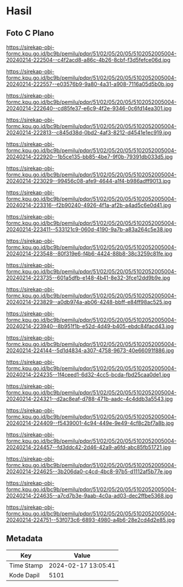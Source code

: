 # Hasil

## Foto C Plano

https://sirekap-obj-formc.kpu.go.id/bc9b/pemilu/pdpr/51/02/05/20/05/5102052005004-20240214-222504--c4f2acd8-a86c-4b26-8cbf-f3d5fefce06d.jpg

https://sirekap-obj-formc.kpu.go.id/bc9b/pemilu/pdpr/51/02/05/20/05/5102052005004-20240214-222557--e03576b9-9a80-4a31-a908-7116a05d5b0b.jpg

https://sirekap-obj-formc.kpu.go.id/bc9b/pemilu/pdpr/51/02/05/20/05/5102052005004-20240214-222640--cd85fe37-e6c9-4f2e-9346-0c6fd14ea301.jpg

https://sirekap-obj-formc.kpu.go.id/bc9b/pemilu/pdpr/51/02/05/20/05/5102052005004-20240214-222813--c845d38d-0bd2-4af3-8212-d4541e1ec919.jpg

https://sirekap-obj-formc.kpu.go.id/bc9b/pemilu/pdpr/51/02/05/20/05/5102052005004-20240214-222920--1b5ce135-bb85-4be7-9f0b-79391db033d5.jpg

https://sirekap-obj-formc.kpu.go.id/bc9b/pemilu/pdpr/51/02/05/20/05/5102052005004-20240214-223029--99456c08-afe9-4644-a1f4-b986adff9013.jpg

https://sirekap-obj-formc.kpu.go.id/bc9b/pemilu/pdpr/51/02/05/20/05/5102052005004-20240214-223316--f2b90240-4926-4f1a-af2b-a4ad5c6e0d41.jpg

https://sirekap-obj-formc.kpu.go.id/bc9b/pemilu/pdpr/51/02/05/20/05/5102052005004-20240214-223411--533121c9-060d-4190-9a7b-a83a264c5e38.jpg

https://sirekap-obj-formc.kpu.go.id/bc9b/pemilu/pdpr/51/02/05/20/05/5102052005004-20240214-223548--80f319e6-f4b6-4424-88b8-38c3259c81fe.jpg

https://sirekap-obj-formc.kpu.go.id/bc9b/pemilu/pdpr/51/02/05/20/05/5102052005004-20240214-223735--601a5dfb-e148-4b41-8e32-3fce12dd9b9e.jpg

https://sirekap-obj-formc.kpu.go.id/bc9b/pemilu/pdpr/51/02/05/20/05/5102052005004-20240214-223829--a0db974a-ab06-4248-bbff-e84ff98ac525.jpg

https://sirekap-obj-formc.kpu.go.id/bc9b/pemilu/pdpr/51/02/05/20/05/5102052005004-20240214-223940--8b951f1b-e52d-4d49-b405-ebdc84facd43.jpg

https://sirekap-obj-formc.kpu.go.id/bc9b/pemilu/pdpr/51/02/05/20/05/5102052005004-20240214-224144--5d1d4834-a307-4758-9673-40e66091f886.jpg

https://sirekap-obj-formc.kpu.go.id/bc9b/pemilu/pdpr/51/02/05/20/05/5102052005004-20240214-224235--1f4ceed1-6d32-4cc5-bcda-fbd25caa0de1.jpg

https://sirekap-obj-formc.kpu.go.id/bc9b/pemilu/pdpr/51/02/05/20/05/5102052005004-20240214-224321--d2ac8eaf-d788-471b-aadc-4c4ddb3a5543.jpg

https://sirekap-obj-formc.kpu.go.id/bc9b/pemilu/pdpr/51/02/05/20/05/5102052005004-20240214-224409--f5439001-4c94-449e-9e49-4cf8c2bf7a8b.jpg

https://sirekap-obj-formc.kpu.go.id/bc9b/pemilu/pdpr/51/02/05/20/05/5102052005004-20240214-224457--fd3ddc42-2d46-42a9-a6fd-abc85fb51721.jpg

https://sirekap-obj-formc.kpu.go.id/bc9b/pemilu/pdpr/51/02/05/20/05/5102052005004-20240214-224625--3b206da0-c4cd-4bc8-97b5-d1112af5b77e.jpg

https://sirekap-obj-formc.kpu.go.id/bc9b/pemilu/pdpr/51/02/05/20/05/5102052005004-20240214-224635--a7cd7b3e-9aab-4c0a-ad03-dec2ffbe5368.jpg

https://sirekap-obj-formc.kpu.go.id/bc9b/pemilu/pdpr/51/02/05/20/05/5102052005004-20240214-224751--53f073c6-6893-4980-a4b6-28e2cd4d2e85.jpg


## Metadata

| Key        | Value               |
| ---------- | ------------------- |
| Time Stamp | 2024-02-17 13:05:41 |
| Kode Dapil | 5101                |




